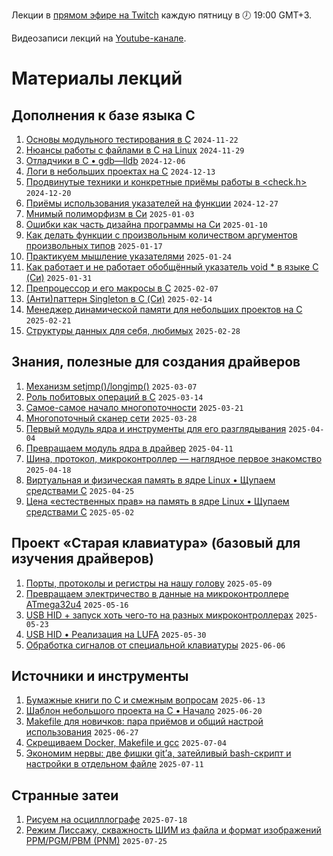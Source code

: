 Лекции в [прямом эфире на Twitch](https://www.twitch.tv/olgampavlova) каждую пятницу в 🕖 19:00 GMT+3.

Видеозаписи лекций на [Youtube-канале](https://www.youtube.com/@olgapavlova).

# Материалы лекций

## Дополнения к базе языка C
1. [Основы модульного тестирования в C](unit_testing_base/) ```2024-11-22```
1. [Нюансы работы с файлами в C на Linux](https://github.com/olgapavlova/lectures/tree/main/file_in_c_linux) ```2024-11-29```
1. [Отладчики в С • gdb—lldb](https://github.com/olgapavlova/lectures/tree/main/gdb) ```2024-12-06```
1. [Логи в небольших проектах на C](https://github.com/olgapavlova/lectures/tree/main/logs) ```2024-12-13```
1. [Продвинутые техники и конкретные приёмы работы в <check.h>](https://github.com/olgapavlova/lectures/tree/main/checkplus) ```2024-12-20```
1. [Приёмы использования указателей на функции](https://github.com/olgapavlova/lectures/blob/main/function_pointers/) ```2024-12-27```
1. [Мнимый полиморфизм в Си](https://github.com/olgapavlova/lectures/tree/main/polymorphism) ```2025-01-03```
1. [Ошибки как часть дизайна программы на Си](https://github.com/olgapavlova/lectures/tree/main/errors_design) ```2025-01-10```
1. [Как делать функции с произвольным количеством аргументов произвольных типов](https://github.com/olgapavlova/lectures/tree/main/menu_vargs) ```2025-01-17```
1. [Практикуем мышление указателями](https://github.com/olgapavlova/lectures/tree/main/pointer_thinking) ```2025-01-24```
1. [Как работает и не работает обобщённый указатель void * в языке C (Си)](https://github.com/olgapavlova/lectures/tree/main/voidstar) ```2025-01-31```
1. [Препроцессор и его макросы в C](https://github.com/olgapavlova/lectures/blob/main/macro/) ```2025-02-07```
1. [(Анти)паттерн Singleton в C (Си)](https://github.com/olgapavlova/lectures/tree/main/singleton) ```2025-02-14```
1. [Менеджер динамической памяти для небольших проектов на C](https://github.com/olgapavlova/lectures/tree/main/regmem) ```2025-02-21```
1. [Структуры данных для себя, любимых](https://github.com/olgapavlova/lectures/tree/main/structdata) ```2025-02-28```

## Знания, полезные для создания драйверов
1. [Механизм setjmp()/longjmp()](https://github.com/olgapavlova/lectures/tree/main/setjmp) ```2025-03-07```
1. [Роль побитовых операций в C](https://github.com/olgapavlova/lectures/tree/main/bitops) ```2025-03-14```
1. [Самое-самое начало многопоточности](https://github.com/olgapavlova/lectures/blob/main/threads/) ```2025-03-21```
1. [Многопоточный сканер сети](https://github.com/olgapavlova/lectures/tree/main/threadsync) ```2025-03-28```
1. [Первый модуль ядра и инструменты для его разглядывания](https://github.com/olgapavlova/lectures/tree/main/khello) ```2025-04-04```
1. [Превращаем модуль ядра в драйвер](https://github.com/olgapavlova/lectures/tree/main/chardrive) `2025-04-11`
1. [Шина, протокол, микроконтроллер — наглядное первое знакомство](https://github.com/olgapavlova/lectures/tree/main/tinyhard) `2025-04-18`
1. [Виртуальная и физическая память в ядре Linux • Щупаем средствами C](https://github.com/olgapavlova/lectures/tree/main/kmemory) `2025-04-25`
1. [Цена «естественных прав» на память в ядре Linux • Щупаем средствами C](https://github.com/olgapavlova/lectures/tree/main/kalloc) `2025-05-02`

## Проект «Старая клавиатура» (базовый для изучения драйверов)
1. [Порты, протоколы и регистры на нашу голову](https://github.com/olgapavlova/lectures/tree/main/kbmicro) `2025-05-09`
1. [Превращаем электричество в данные на микроконтроллере ATmega32u4](https://github.com/olgapavlova/lectures/tree/main/kuart) `2025-05-16`
1. [USB HID + запуск хоть чего-то на разных микроконтроллерах](https://github.com/olgapavlova/lectures/tree/main/usbhid) `2025-05-23`
1. [USB HID • Реализация на LUFA](https://github.com/olgapavlova/lectures/tree/main/lufa) `2025-05-30`
1. [Обработка сигналов от специальной клавиатуры](https://github.com/olgapavlova/lectures/tree/main/kspec) `2025-06-06`

## Источники и инструменты
1. [Бумажные книги по C и смежным вопросам](https://github.com/olgapavlova/lectures/tree/main/books) `2025-06-13`
1. [Шаблон небольшого проекта на C • Начало](https://github.com/olgapavlova/lectures/tree/main/ctemp_start) `2025-06-20`
1. [Makefile для новичков: пара приёмов и общий настрой использования](makenew/) `2025-06-27`
1. [Скрещиваем Docker, Makefile и gcc](mosaic/) `2025-07-04`
1. [Экономим нервы: две фишки git’а, затейливый bash-скрипт и настройки в отдельном файле](gitco/) `2025-07-11`

## Странные затеи
1. [Рисуем на осцилллографе](oscipaint/) `2025-07-18`
2. [Режим Лиссажу, скважность ШИМ из файла и формат изображений PPM/PGM/PBM (PNM)](lis/) `2025-07-25`
